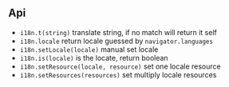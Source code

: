 ## Api

- `i18n.t(string)` translate string, if no match will return it self
- `i18n.locale` return locale guessed by `navigator.languages`
- `i18n.setLocale(locale)` manual set locale
- `i18n.is(locale)` is the locate, return boolean
- `i18n.setResource(locale, resource)` set one locale resource
- `i18n.setResources(resources)` set multiply locale resources
